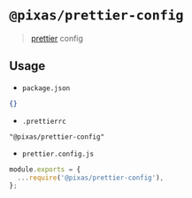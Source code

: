# `@pixas/prettier-config`

> [prettier](https://prettier.io/) config

## Usage

- `package.json`

```json
{}
```

- `.prettierrc`

```
"@pixas/prettier-config"
```

- `prettier.config.js`

```js
module.exports = {
  ...require('@pixas/prettier-config'),
};
```
